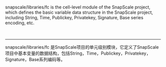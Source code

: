 snapscale/libraries/fc is the cell-level module of the SnapScale project, which defines the basic variable data structure in the SnapScale project, including String, Time, Publickey, Privatekey, Signature, Base series encoding, etc.

<br>

---

snapscale/libraries/fc 是SnapScale项目的单元级别模块，它定义了SnapScale项目中基本变量的数据结构，包括String，Time，Publickey，Privatekey，Signature，Base系列编码等。
